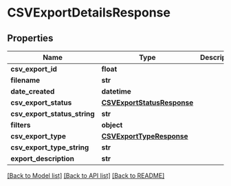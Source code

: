 # CSVExportDetailsResponse

## Properties
Name | Type | Description | Notes
------------ | ------------- | ------------- | -------------
**csv_export_id** | **float** |  | 
**filename** | **str** |  | 
**date_created** | **datetime** |  | 
**csv_export_status** | [**CSVExportStatusResponse**](CSVExportStatusResponse.md) |  | 
**csv_export_status_string** | **str** |  | 
**filters** | **object** |  | 
**csv_export_type** | [**CSVExportTypeResponse**](CSVExportTypeResponse.md) |  | 
**csv_export_type_string** | **str** |  | 
**export_description** | **str** |  | [optional] 

[[Back to Model list]](../README.md#documentation-for-models) [[Back to API list]](../README.md#documentation-for-api-endpoints) [[Back to README]](../README.md)

